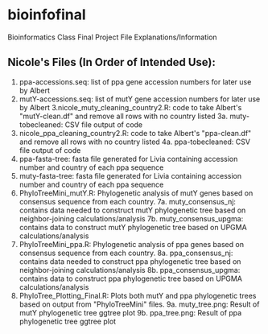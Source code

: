 # bioinfofinal
Bioinformatics Class Final Project
File Explanations/Information

## Nicole's Files (In Order of Intended Use):

1. ppa-accessions.seq: list of ppa gene accession numbers for later use by Albert
2. mutY-accessions.seq: list of mutY gene accession numbers for later use by Albert
3.nicole_muty_cleaning_country2.R: code to take Albert's "mutY-clean.df" and remove all rows with no country listed
  3a. muty-tobecleaned: CSV file output of code
4. nicole_ppa_cleaning_country2.R: code to take Albert's "ppa-clean.df" and remove all rows with no country listed
  4a. ppa-tobecleaned: CSV file output of code
5. ppa-fasta-tree: fasta file generated for Livia containing accession number and country of each ppa sequence
6. muty-fasta-tree: fasta file generated for Livia containing accession number and country of each ppa sequence
7. PhyloTreeMini_mutY.R: Phylogenetic analysis of mutY genes based on consensus sequence from each country.
  7a. muty_consensus_nj: contains data needed to construct mutY phylogenetic tree based on neighbor-joining calculations/analysis
  7b. muty_consensus_upgma: contains data to construct mutY phylogenetic tree based on UPGMA calculations/analysis
8. PhyloTreeMini_ppa.R: Phylogenetic analysis of ppa genes based on consensus sequence from each country.
  8a. ppa_consensus_nj: contains data needed to construct ppa phylogenetic tree based on neighbor-joining calculations/analysis
  8b. ppa_consensus_upgma: contains data to construct ppa phylogenetic tree based on UPGMA calculations/analysis
9. PhyloTree_Plotting_Final.R: Plots both mutY and ppa phylogenetic trees based on output from "PhyloTreeMini" files.
  9a. muty_tree.png: Result of mutY phylogenetic tree ggtree plot
  9b. ppa_tree.png: Result of ppa phylogenetic tree ggtree plot
